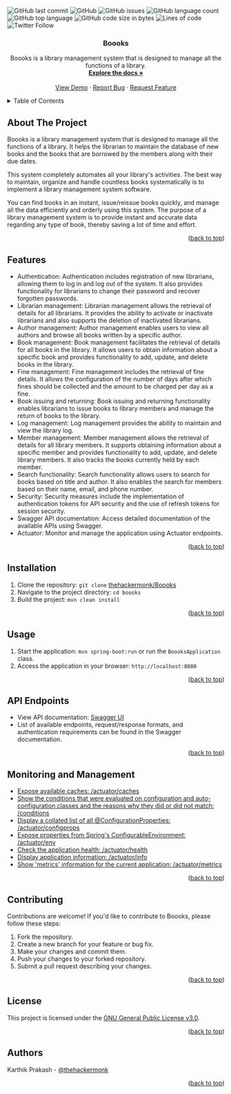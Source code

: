 
<div id="top"></div>

<!-- PROJECT SHIELDS -->
![GitHub last commit](https://img.shields.io/github/last-commit/thehackermonk/boooks) ![GitHub](https://img.shields.io/github/license/thehackermonk/boooks?) ![GitHub issues](https://img.shields.io/github/issues/thehackermonk/boooks) ![GitHub language count](https://img.shields.io/github/languages/count/thehackermonk/boooks) ![GitHub top language](https://img.shields.io/github/languages/top/thehackermonk/boooks) ![GitHub code size in bytes](https://img.shields.io/github/languages/code-size/thehackermonk/boooks) ![Lines of code](https://img.shields.io/tokei/lines/github/thehackermonk/boooks) ![Twitter Follow](https://img.shields.io/twitter/follow/thehackermonk)


<div align="center">
<h3 align="center">Boooks</h3>
  <p align="center">
    Boooks is a library management system that is designed to manage all the functions of a library.
    <br />
    <a href="https://github.com/thehackermonk/boooks"><strong>Explore the docs »</strong></a>
    <br />
    <br />
    <a href="https://github.com/thehackermonk/boooks">View Demo</a>
    ·
    <a href="https://github.com/thehackermonk/boooks/issues">Report Bug</a>
    ·
    <a href="https://github.com/thehackermonk/boooks/issues">Request Feature</a>
  </p>
</div>



<!-- TABLE OF CONTENTS -->
<details>
  <summary>Table of Contents</summary>
  <ol>
    <li><a href="#about-the-project">About The Project</a></li>
    <li><a href="#features">Features</a></li>
    <li><a href="#installation">Installation</a></li>
    <li><a href="#usage">Usage</a></li>
    <li><a href="#api-endpoints">API Endpoints</a></li>
    <li><a href="#monitoring-and-management">Monitoring and Management</a></li>
    <li><a href="#contributing">Contributing</a></li>
    <li><a href="#license">License</a></li>
    <li><a href="#authors">Authors</a></li>
  </ol>
</details>



<!-- ABOUT THE PROJECT -->
## About The Project

Boooks is a library management system that is designed to manage all the functions of a library. It helps the librarian to maintain the database of new books and the books that are borrowed by the members along with their due dates.

This system completely automates all your library's activities. The best way to maintain, organize and handle countless books systematically is to implement a library management system software.

You can find books in an instant, issue/reissue books quickly, and manage all the data efficiently and orderly using this system. The purpose of a library management system is to provide instant and accurate data regarding any type of book, thereby saving a lot of time and effort.
<p align="right">(<a href="#top">back to top</a>)</p>

<!-- FEATURES -->
## Features

- Authentication: Authentication includes registration of new librarians, allowing them to log in and log out of the system. It also provides functionality for librarians to change their password and recover forgotten passwords.
- Librarian management: Librarian management allows the retrieval of details for all librarians. It provides the ability to activate or inactivate librarians and also supports the deletion of inactivated librarians.
- Author management: Author management enables users to view all authors and browse all books written by a specific author.
- Book management: Book management facilitates the retrieval of details for all books in the library. It allows users to obtain information about a specific book and provides functionality to add, update, and delete books in the library.
- Fine management: Fine management includes the retrieval of fine details. It allows the configuration of the number of days after which fines should be collected and the amount to be charged per day as a fine.
- Book issuing and returning: Book issuing and returning functionality enables librarians to issue books to library members and manage the return of books to the library.
- Log management: Log management provides the ability to maintain and view the library log.
- Member management: Member management allows the retrieval of details for all library members. It supports obtaining information about a specific member and provides functionality to add, update, and delete library members. It also tracks the books currently held by each member.
- Search functionality: Search functionality allows users to search for books based on title and author. It also enables the search for members based on their name, email, and phone number.
- Security: Security measures include the implementation of authentication tokens for API security and the use of refresh tokens for session security.
- Swagger API documentation: Access detailed documentation of the available APIs using Swagger.
- Actuator: Monitor and manage the application using Actuator endpoints.
<p align="right">(<a href="#top">back to top</a>)</p>

<!-- INSTALLATION -->
## Installation

1. Clone the repository: `git clone` [thehackermonk/Boooks](https://github.com/thehackermonk/Boooks)
2. Navigate to the project directory: `cd boooks`
3. Build the project: `mvn clean install`
<p align="right">(<a href="#top">back to top</a>)</p>

<!-- USAGE -->
## Usage

1. Start the application: `mvn spring-boot:run` or run the `BoooksApplication` class.
2. Access the application in your browser: `http://localhost:8080`
<p align="right">(<a href="#top">back to top</a>)</p>

<!-- API ENDPOINTS -->
## API Endpoints

- View API documentation: [Swagger UI](http://localhost:8080/swagger-ui/index.html#/)
- List of available endpoints, request/response formats, and authentication requirements can be found in the Swagger documentation.
<p align="right">(<a href="#top">back to top</a>)</p>

<!-- MONITORING AND MANAGEMENT -->
## Monitoring and Management

- [Expose available caches: /actuator/caches](http://localhost:8080/actuator/caches)
- [Show the conditions that were evaluated on configuration and auto-configuration classes and the reasons why they did or did not match: /conditions](http://localhost:8080/actuator/conditions)
- [Display a collated list of all @ConfigurationProperties: /actuator/configprops](http://localhost:8080/actuator/configprops)
- [Expose properties from Spring's ConfigurableEnvironment: /actuator/env](http://localhost:8080/actuator/env)
- [Check the application health: /actuator/health](http://localhost:8080/actuator/health)
- [Display application information: /actuator/info](http://localhost:8080/actuator/info)
- [Show 'metrics' information for the current application: /actuator/metrics](http://localhost:8080/actuator/metrics)
<p align="right">(<a href="#top">back to top</a>)</p>

<!-- CONTRIBUTING -->
## Contributing

Contributions are welcome! If you'd like to contribute to Boooks, please follow these steps:
1. Fork the repository.
2. Create a new branch for your feature or bug fix.
3. Make your changes and commit them.
4. Push your changes to your forked repository.
5. Submit a pull request describing your changes.
<p align="right">(<a href="#top">back to top</a>)</p>

<!-- LICENSE -->
## License

This project is licensed under the [GNU General Public License v3.0](https://opensource.org/license/gpl-3-0/).
<p align="right">(<a href="#top">back to top</a>)</p>

<!-- AUTHORS -->
## Authors

Karthik Prakash - [@thehackermonk](https://github.com/thehackermonk)
<p align="right">(<a href="#top">back to top</a>)</p>

